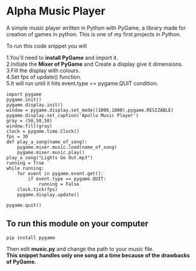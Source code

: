 # Alpha Music Player
A simple music player written in Python with PyGame, a library made for creation of games in python. This is one of my first projects in Python. 

To run this code snippet you will 

1.You'll need to **install PyGame** and import it.</br>
2.Initiate the **Mixer of PyGame** and Create a display give it dimensions.</br>
3.Fill the display with colours.</br>
4.Set fps of update() function.</br>
5.It will run until it hits event.type == pygame.QUIT condition.
```
import pygame
pygame.init()
pygame.display.init()
window = pygame.display.set_mode((1000,1000),pygame.RESIZABLE)
pygame.display.set_caption('Apollo Music Player')
gray = (50,50,50)
window.fill(gray)
clock = pygame.time.Clock()
fps = 30
def play_a_song(name_of_song):
    pygame.mixer.music.load(name_of_song)
    pygame.mixer.music.play()
play_a_song("Lights Go Out.mp3")
running = True
while running:
    for event in pygame.event.get():
        if event.type == pygame.QUIT:
            running = False
    clock.tick(fps)
    pygame.display.update()
    
pygame.quit()

```
## To run this module on your computer
```
pip install pygame
```
Then edit **music.py** and change the path to your music file.<br/>
**This snippet handles only one song at a time because of the drawbacks of PyGame.**
